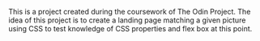 This is a project created during the coursework of The Odin Project. The idea of this project is to create a landing page matching a given picture using CSS to test knowledge of CSS properties and flex box at this point. 